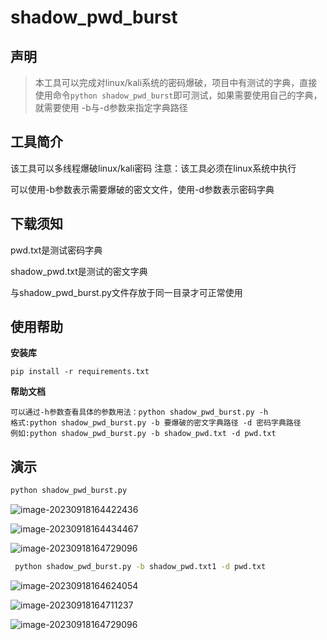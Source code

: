 # shadow_pwd_burst



## 声明

> 本工具可以完成对linux/kali系统的密码爆破，项目中有测试的字典，直接使用命令`python shadow_pwd_burst`即可测试，如果需要使用自己的字典，就需要使用 -b与-d参数来指定字典路径





## 工具简介

该工具可以多线程爆破linux/kali密码
注意：该工具必须在linux系统中执行

可以使用-b参数表示需要爆破的密文文件，使用-d参数表示密码字典



## 下载须知

pwd.txt是测试密码字典

shadow_pwd.txt是测试的密文字典

与shadow_pwd_burst.py文件存放于同一目录才可正常使用





## 使用帮助

**安装库**

```
pip install -r requirements.txt
```



**帮助文档**

```
可以通过-h参数查看具体的参数用法：python shadow_pwd_burst.py -h
格式:python shadow_pwd_burst.py -b 要爆破的密文字典路径 -d 密码字典路径
例如:python shadow_pwd_burst.py -b shadow_pwd.txt -d pwd.txt 
```





## 演示

```cmd
python shadow_pwd_burst.py
```



![image-20230918164422436](https://gitee.com/yuan_boss/yuanboss-pic-bed/raw/master/img2/image-20230918164422436.png)



![image-20230918164434467](https://gitee.com/yuan_boss/yuanboss-pic-bed/raw/master/img2/image-20230918164434467.png)

![image-20230918164729096](https://gitee.com/yuan_boss/yuanboss-pic-bed/raw/master/img2/image-20230918164729096.png)





```cmd
 python shadow_pwd_burst.py -b shadow_pwd.txt1 -d pwd.txt
```

![image-20230918164624054](https://gitee.com/yuan_boss/yuanboss-pic-bed/raw/master/img2/image-20230918164624054.png)



![image-20230918164711237](https://gitee.com/yuan_boss/yuanboss-pic-bed/raw/master/img2/image-20230918164711237.png)





![image-20230918164729096](https://gitee.com/yuan_boss/yuanboss-pic-bed/raw/master/img2/image-20230918164729096.png)